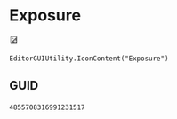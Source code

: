 # Exposure
![](/img/Exposure.png)

``` CSharp
EditorGUIUtility.IconContent("Exposure")
```
## GUID
```
4855708316991231517
```

